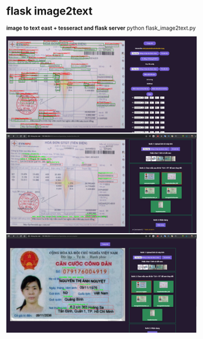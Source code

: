 # flask image2text
**image to text east + tesseract and flask server**
 python flask_image2text.py

![alt text](eastdetect.PNG)
![alt text](sudungmau.PNG)
![alt text](sudungmau2.PNG)
